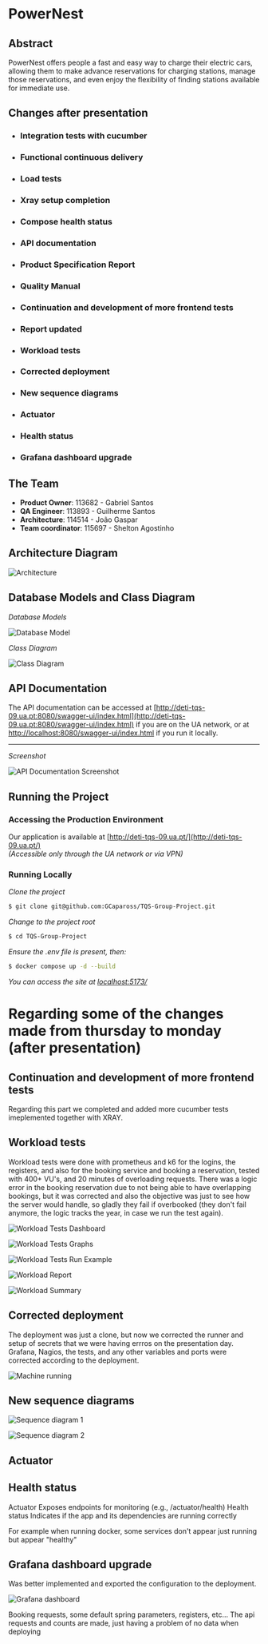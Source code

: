 # PowerNest

## Abstract
PowerNest offers people a fast and easy way to charge their electric cars, allowing them to make advance reservations for charging stations, manage those reservations, and even enjoy the flexibility of finding stations available for immediate use.

## Changes after presentation
* ### Integration tests with cucumber
* ### Functional continuous delivery
* ### Load tests
* ### Xray setup completion
* ### Compose health status
* ### API documentation
* ### Product Specification Report
* ### Quality Manual
* ### Continuation and development of more frontend tests
* ### Report updated
* ### Workload tests
* ### Corrected deployment
* ### New sequence diagrams
* ### Actuator
* ### Health status
* ### Grafana dashboard upgrade

## The Team
* **Product Owner​**: 113682​ - Gabriel Santos
* **QA Engineer**: 113893​ - Guilherme Santos
* **Architecture**: 114514​ - João Gaspar
* **Team coordinator**: 115697 - Shelton Agostinho

## Architecture Diagram
![Architecture](docs/architecture/Architecture.png)

## Database Models and Class Diagram

*Database Models*

![Database Model](docs/architecture/Database%20Model.png)

*Class Diagram*

![Class Diagram](docs/architecture/ClassDiagram.png)

## API Documentation

The API documentation can be accessed at [http://deti-tqs-09.ua.pt:8080/swagger-ui/index.html](http://deti-tqs-09.ua.pt:8080/swagger-ui/index.html) if you are on the UA network, or at [http://localhost:8080/swagger-ui/index.html](http://localhost:8080/swagger-ui/index.html) if you run it locally.

---

*Screenshot*

![API Documentation Screenshot](docs/api.png)


## Running the Project
### Accessing the Production Environment
Our application is available at [http://deti-tqs-09.ua.pt/](http://deti-tqs-09.ua.pt/)  
*(Accessible only through the UA network or via VPN)*

### Running Locally
*Clone the project*
```bash
$ git clone git@github.com:GCapaross/TQS-Group-Project.git
```
*Change to the project root*
```bash
$ cd TQS-Group-Project
```
*Ensure the .env file is present, then:*
```bash
$ docker compose up -d --build
```
*You can access the site at [localhost:5173/](http://localhost:5173/)*




# Regarding some of the changes made from thursday to monday (after presentation)

## Continuation and development of more frontend tests
Regarding this part we completed and added more cucumber tests imeplemented together with XRAY.


## Workload tests
Workload tests were done with prometheus and k6 for the logins, the registers, and also for the booking service and booking a reservation, tested with 400+ VU's, and 20 minutes of overloading requests. There was a logic error in the booking reservation due to not being able to have overlapping bookings, but it was corrected and also the objective was just to see how the server would handle, so gladly they fail if overbooked (they don't fail anymore, the logic tracks the year, in case we run the test again).

![Workload Tests Dashboard](docs/workload/k6dashboard.png)

![Workload Tests Graphs](docs/workload/k6graphs.png)

![Workload Tests Run Example](docs/workload/k6tests_ran.png)

![Workload Report](docs/workload/reportworkload.png)

![Workload Summary](docs/workload/k6summary.png)


## Corrected deployment
The deployment was just a clone, but now we corrected the runner and setup of secrets that we were having errros on the presentation day.
Grafana, Nagios, the tests, and any other variables and ports were corrected according to the deployment.

![Machine running](docs/runners.png)

## New sequence diagrams

![Sequence diagram 1](docs/Sequencediagram1.png)

![Sequence diagram 2](docs/sequencediagram2.png)


## Actuator
## Health status

Actuator	Exposes endpoints for monitoring (e.g., /actuator/health)
Health status	Indicates if the app and its dependencies are running correctly

For example when running docker, some services don't appear just running but appear "healthy"


## Grafana dashboard upgrade
Was better implemented and exported the configuration to the deployment.

![Grafana dashboard](docs/grafana.png)

Booking requests, some default spring parameters, registers, etc...
The api requests and counts are made, just having a problem of no data when deploying
